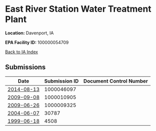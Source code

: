 # East River Station Water Treatment Plant

**Location:** Davenport, IA

**EPA Facility ID:** 100000054709

[Back to IA Index](../../index.md)

## Submissions

| Date | Submission ID | Document Control Number |
|------|--------------|-------------------------|
| [2014-08-13](submissions/1000046097.md) | 1000046097 |  |
| [2009-09-08](submissions/1000010905.md) | 1000010905 |  |
| [2009-06-26](submissions/1000009325.md) | 1000009325 |  |
| [2004-06-07](submissions/30787.md) | 30787 |  |
| [1999-06-18](submissions/4508.md) | 4508 |  |
